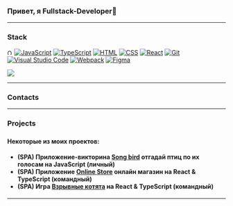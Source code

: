 ### Привет, я Fullstack-Developer👋
---
<h3>Stack</h3>

<p dir="auto">
 <img src="https://upload.wikimedia.org/wikipedia/commons/thumb/5/50/Oracle_logo.svg/320px-Oracle_logo.svg.png" alt="Oracle" height="12"> 
 <a target="_blank" rel="noopener noreferrer nofollow" href="https://camo.githubusercontent.com/305152bc7a739e367a3083f00d008f52a2c2e7b62a2a52df4fa5ae675100ddd3/68747470733a2f2f696d672e736869656c64732e696f2f62616467652f4a6176615363726970742d3530383943363f7374796c653d666c61742d7371756172652d656e64706f696e74266c6f676f3d6a617661736372697074266c6f676f436f6c6f723d"><img src="https://camo.githubusercontent.com/305152bc7a739e367a3083f00d008f52a2c2e7b62a2a52df4fa5ae675100ddd3/68747470733a2f2f696d672e736869656c64732e696f2f62616467652f4a6176615363726970742d3530383943363f7374796c653d666c61742d7371756172652d656e64706f696e74266c6f676f3d6a617661736372697074266c6f676f436f6c6f723d" alt="JavaScript" data-canonical-src="https://img.shields.io/badge/JavaScript-5089C6?style=flat-square-endpoint&amp;logo=javascript&amp;logoColor=" style="max-width: 100%;"></a> <a target="_blank" rel="noopener noreferrer nofollow" href="https://camo.githubusercontent.com/373f5b0842372ca7adaacde4ec719dd44a8aeea15ce0b0a83e82ebb31023d020/68747470733a2f2f696d672e736869656c64732e696f2f62616467652f547970655363726970742d4545454545453f7374796c653d666c61742d7371756172652d656e64706f696e74266c6f676f3d74797065736372697074266c6f676f436f6c6f723d"><img src="https://camo.githubusercontent.com/373f5b0842372ca7adaacde4ec719dd44a8aeea15ce0b0a83e82ebb31023d020/68747470733a2f2f696d672e736869656c64732e696f2f62616467652f547970655363726970742d4545454545453f7374796c653d666c61742d7371756172652d656e64706f696e74266c6f676f3d74797065736372697074266c6f676f436f6c6f723d" alt="TypeScript" data-canonical-src="https://img.shields.io/badge/TypeScript-EEEEEE?style=flat-square-endpoint&amp;logo=typescript&amp;logoColor=" style="max-width: 100%;"></a> <a target="_blank" rel="noopener noreferrer nofollow" href="https://camo.githubusercontent.com/41f65e772af40169ead11ebf9b7d43038b21b9183b58911a41f9a3288c832d07/68747470733a2f2f696d672e736869656c64732e696f2f62616467652f48544d4c2d4438334135363f7374796c653d666c61742d7371756172652d656e64706f696e74266c6f676f3d68746d6c35266c6162656c436f6c6f723d463346334633"><img src="https://camo.githubusercontent.com/41f65e772af40169ead11ebf9b7d43038b21b9183b58911a41f9a3288c832d07/68747470733a2f2f696d672e736869656c64732e696f2f62616467652f48544d4c2d4438334135363f7374796c653d666c61742d7371756172652d656e64706f696e74266c6f676f3d68746d6c35266c6162656c436f6c6f723d463346334633" alt="HTML" data-canonical-src="https://img.shields.io/badge/HTML-D83A56?style=flat-square-endpoint&amp;logo=html5&amp;labelColor=F3F3F3" style="max-width: 100%;"></a> <a target="_blank" rel="noopener noreferrer nofollow" href="https://camo.githubusercontent.com/523bab4e0b72626b960ff48227a31aab86ff4e337f64fc014d726721e4a1256b/68747470733a2f2f696d672e736869656c64732e696f2f62616467652f4353532d3245344336443f7374796c653d666c61742d7371756172652d656e64706f696e74266c6f676f3d63737333"><img src="https://camo.githubusercontent.com/523bab4e0b72626b960ff48227a31aab86ff4e337f64fc014d726721e4a1256b/68747470733a2f2f696d672e736869656c64732e696f2f62616467652f4353532d3245344336443f7374796c653d666c61742d7371756172652d656e64706f696e74266c6f676f3d63737333" alt="CSS" data-canonical-src="https://img.shields.io/badge/CSS-2E4C6D?style=flat-square-endpoint&amp;logo=css3" style="max-width: 100%;"></a> <a target="_blank" rel="noopener noreferrer nofollow" href="https://camo.githubusercontent.com/099d3dfefc70eda65e812838e8427e3c20bf901ee0386a9cd21cbf1443b9c3d6/68747470733a2f2f696d672e736869656c64732e696f2f62616467652f52656163742d3245344336443f7374796c653d666c61742d7371756172652d656e64706f696e74266c6f676f3d7265616374266c6f676f436f6c6f723d"><img src="https://camo.githubusercontent.com/099d3dfefc70eda65e812838e8427e3c20bf901ee0386a9cd21cbf1443b9c3d6/68747470733a2f2f696d672e736869656c64732e696f2f62616467652f52656163742d3245344336443f7374796c653d666c61742d7371756172652d656e64706f696e74266c6f676f3d7265616374266c6f676f436f6c6f723d" alt="React" data-canonical-src="https://img.shields.io/badge/React-2E4C6D?style=flat-square-endpoint&amp;logo=react&amp;logoColor=" style="max-width: 100%;"></a> <a target="_blank" rel="noopener noreferrer nofollow" href="https://camo.githubusercontent.com/a8215a3fcc3e7916aa79e5a70757d39155a81b3f413243e191d73ba4acbef50c/68747470733a2f2f696d672e736869656c64732e696f2f62616467652f4769742d3645383542323f7374796c653d666c61742d7371756172652d656e64706f696e74266c6f676f3d676974266c6f676f436f6c6f723d"><img src="https://camo.githubusercontent.com/a8215a3fcc3e7916aa79e5a70757d39155a81b3f413243e191d73ba4acbef50c/68747470733a2f2f696d672e736869656c64732e696f2f62616467652f4769742d3645383542323f7374796c653d666c61742d7371756172652d656e64706f696e74266c6f676f3d676974266c6f676f436f6c6f723d" alt="Git" data-canonical-src="https://img.shields.io/badge/Git-6E85B2?style=flat-square-endpoint&amp;logo=git&amp;logoColor=" style="max-width: 100%;"></a> <a target="_blank" rel="noopener noreferrer nofollow" href="https://camo.githubusercontent.com/a120d5a5a57d4ecb8217ce1656283aedc9877bc54474f6f6a725202f6267bc28/68747470733a2f2f696d672e736869656c64732e696f2f62616467652f56697375616c5f53747564696f5f436f64652d3645383542323f7374796c653d666c61742d7371756172652d656e64706f696e74266c6f676f3d76697375616c73747564696f636f6465266c6f676f436f6c6f723d626c7565266c6162656c436f6c6f723d454144454445"><img src="https://camo.githubusercontent.com/a120d5a5a57d4ecb8217ce1656283aedc9877bc54474f6f6a725202f6267bc28/68747470733a2f2f696d672e736869656c64732e696f2f62616467652f56697375616c5f53747564696f5f436f64652d3645383542323f7374796c653d666c61742d7371756172652d656e64706f696e74266c6f676f3d76697375616c73747564696f636f6465266c6f676f436f6c6f723d626c7565266c6162656c436f6c6f723d454144454445" alt="Visual Studio Code" data-canonical-src="https://img.shields.io/badge/Visual_Studio_Code-6E85B2?style=flat-square-endpoint&amp;logo=visualstudiocode&amp;logoColor=blue&amp;labelColor=EADEDE" style="max-width: 100%;"></a> <a target="_blank" rel="noopener noreferrer nofollow" href="https://camo.githubusercontent.com/68ebb442f17d4578d7c0027747b0ca781fd6d3fb712ded35092921660ca19274/68747470733a2f2f696d672e736869656c64732e696f2f62616467652f5765627061636b2d626c75653f7374796c653d666c61742d7371756172652d656e64706f696e74266c6f676f3d7765627061636b266c6162656c436f6c6f723d463346334633266c6f676f436f6c6f723d626c7565"><img src="https://camo.githubusercontent.com/68ebb442f17d4578d7c0027747b0ca781fd6d3fb712ded35092921660ca19274/68747470733a2f2f696d672e736869656c64732e696f2f62616467652f5765627061636b2d626c75653f7374796c653d666c61742d7371756172652d656e64706f696e74266c6f676f3d7765627061636b266c6162656c436f6c6f723d463346334633266c6f676f436f6c6f723d626c7565" alt="Webpack" data-canonical-src="https://img.shields.io/badge/Webpack-blue?style=flat-square-endpoint&amp;logo=webpack&amp;labelColor=F3F3F3&amp;logoColor=blue" style="max-width: 100%;"></a> <a target="_blank" rel="noopener noreferrer nofollow" href="https://camo.githubusercontent.com/42158d47a17acbd13b9b6f9d4f6da2e9e1b542b387ad39edde136bc2688116c5/68747470733a2f2f696d672e736869656c64732e696f2f62616467652f4669676d612d3839324344433f7374796c653d666c61742d7371756172652d656e64706f696e74266c6f676f3d6669676d61266c6f676f436f6c6f723d383932434443266c6162656c436f6c6f723d454144454445"><img src="https://camo.githubusercontent.com/42158d47a17acbd13b9b6f9d4f6da2e9e1b542b387ad39edde136bc2688116c5/68747470733a2f2f696d672e736869656c64732e696f2f62616467652f4669676d612d3839324344433f7374796c653d666c61742d7371756172652d656e64706f696e74266c6f676f3d6669676d61266c6f676f436f6c6f723d383932434443266c6162656c436f6c6f723d454144454445" alt="Figma" data-canonical-src="https://img.shields.io/badge/Figma-892CDC?style=flat-square-endpoint&amp;logo=figma&amp;logoColor=892CDC&amp;labelColor=EADEDE" style="max-width: 100%;"></a></p>

<p><a target="_blank" href="https://www.codewars.com/users/Andkhiz" alt="Codewars"><img src="https://www.codewars.com/users/Andkhiz/badges/large"></a></p>

---

<h3>Contacts</h3>

---
<h3>Projects<h3/>
  <h4>Некоторые из моих проектов:</h4>
  <h4>
    <ul>
      <li>(SPA) Приложение-викторина <a href="https://song-bird-andkhiz.netlify.app/">Song bird</a> отгадай птиц по их голосам на JavaScript (личный)</li>
      <li>(SPA) Приложение <a href="https://andkhiz-online-store.netlify.app/">Online Store</a> онлайн магазин на React & TypeScript (командный)</li>
      <li>(SPA) Игра <a href="https://rs-clone-exploding-kittens.netlify.app/">Взрывные котята</a> на React & TypeScript (командный)</li>
    </ul>  
  </h4>
  
---
  

<!--
**Andkhiz/Andkhiz** is a ✨ _special_ ✨ repository because its `README.md` (this file) appears on your GitHub profile.

Here are some ideas to get you started:

- 🔭 I’m currently working on ...
- 🌱 I’m currently learning ...
- 👯 I’m looking to collaborate on ...
- 🤔 I’m looking for help with ...
- 💬 Ask me about ...
- 📫 How to reach me: ...
- 😄 Pronouns: ...
- ⚡ Fun fact: ...
-->
